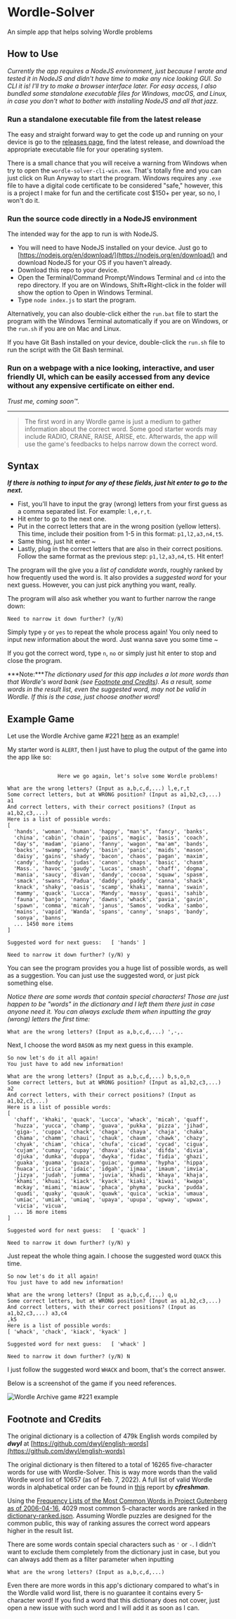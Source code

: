 # Wordle-Solver
An simple app that helps solving Wordle problems

## How to Use
*Currently the app requires a NodeJS environment, just because I wrote and tested it in NodeJS and didn't have time to make any nice looking GUI. So CLI it is! I'll try to make a browser interface later. For easy access, I also bundled some standalone executable files for Windows, macOS, and Linux, in case you don't what to bother with installing NodeJS and all that jazz.*

### Run a standalone executable file from the latest release
The easy and straight forward way to get the code up and running on your device is go to the [releases page](https://github.com/codynhanpham/wordle-solver/releases), find the latest release, and download the appropriate executable file for your operating system.

There is a small chance that you will receive a warning from Windows when try to open the `wordle-solver-cli-win.exe`. That's totally fine and you can just click on Run Anyway to start the program. Windows requires any `.exe` file to have a digital code certificate to be considered "safe," however, this is a project I make for fun and the certificate cost $150+ per year, so no, I won't do it.

### Run the source code directly in a NodeJS environment
The intended way for the app to run is with NodeJS.

- You will need to have NodeJS installed on your device. Just go to [https://nodejs.org/en/download/](https://nodejs.org/en/download/) and download NodeJS for your OS if you haven't already.
- Download this repo to your device.
- Open the Terminal/Command Prompt/Windows Terminal and `cd` into the repo directory. If you are on Windows, Shift+Right-click in the folder will show the option to Open in Windows Terminal.
- Type `node index.js` to start the program.

Alternatively, you can also double-click either the `run.bat` file to start the program with the Windows Terminal automatically if you are on Windows, or the `run.sh` if you are on Mac and Linux.

If you have Git Bash installed on your device, double-click the `run.sh` file to run the script with the Git Bash terminal.

### Run on a webpage with a nice looking, interactive, and user friendly UI, which can be easily accessed from any device without any expensive certificate on either end.
*Trust me, coming soon™.*

---

>The first word in any Wordle game is just a medium to gather information about the correct word. Some good starter words may include RADIO, CRANE, RAISE, ARISE, etc. Afterwards, the app will use the game's feedbacks to helps narrow down the correct word.

## Syntax
***If there is nothing to input for any of these fields, just hit enter to go to the next.***
- Fist, you'll have to input the gray (wrong) letters from your first guess as a comma separated list. For example: `l,e,r,t`.
- Hit enter to go to the next one.
- Put in the correct letters that are in the wrong position (yellow letters). This time, include their position from 1-5 in this format: `p1,l2,a3,n4,t5`.
- Same thing, just hit enter ~
- Lastly, plug in the correct letters that are also in their correct positions. Follow the same format as the previous step: `p1,l2,a3,n4,t5`. Hit enter!

The program will the give you a *list of candidate words*, roughly ranked by how frequently used the word is. It also provides a *suggested word* for your next guess. However, you can just pick anything you want, really.

The program will also ask whether you want to further narrow the range down:

```Need to narrow it down further? (y/N) ```

Simply type `y` or `yes` to repeat the whole process again! You only need to input new information about the word. Just wanna save you some time ~

If you got the correct word, type `n`, `no` or simply just hit enter to stop and close the program.

***Note:****The dictionary used for this app includes a lot more words than that Wordle's word bank (see [Footnote and Credits](https://github.com/codynhanpham/wordle-solver#footnote-and-credits)). As a result, some words in the result list, even the suggested word, may not be valid in Wordle. If this is the case, just choose another word!*

## Example Game
Let use the Wordle Archive game #221 [here](https://www.devangthakkar.com/wordle_archive/?221) as an example!

My starter word is `ALERT`, then I just have to plug the output of the game into the app like so:
```

                Here we go again, let's solve some Wordle problems!

What are the wrong letters? (Input as a,b,c,d,...) l,e,r,t
Some correct letters, but at WRONG position? (Input as a1,b2,c3,...) a1
And correct letters, with their correct positions? (Input as a1,b2,c3,...)
Here is a list of possible words:
[
  'hands', 'woman', 'human', 'happy', "man's", 'fancy', 'banks',
  'china', 'cabin', 'chain', 'pains', 'magic', 'basis', 'coach',
  "day's", 'madam', 'piano', 'fanny', 'wagon', "ma'am", 'bands',
  'backs', 'swamp', 'sandy', 'basin', 'panic', 'maids', 'mason',
  'daisy', 'gains', 'shady', 'bacon', 'chaos', 'pagan', 'maxim',
  'candy', 'handy', 'judas', 'canon', 'chaps', 'basic', 'chasm',
  'Mass.', 'havoc', 'gaudy', 'Lucas', 'smash', 'chaff', 'dogma',
  'mania', 'saucy', 'divan', 'dandy', 'cocoa', 'squaw', 'spasm',
  'smack', 'swans', 'Padua', 'daddy', 'paddy', 'canna', 'shack',
  'knack', 'shaky', 'oasis', 'scamp', 'khaki', 'manna', 'swain',
  'mammy', 'quack', 'Lucca', 'Mandy', 'massy', 'quasi', 'sahib',
  'fauna', 'banjo', 'nanny', 'dawns', 'whack', 'pavia', 'gavin',
  'spawn', 'comma', 'micah', 'janus', 'Samos', 'vodka', 'sambo',
  'mains', 'vapid', 'Wanda', 'spans', 'canny', 'snaps', 'bandy',
  'sonya', 'banns',
  ... 1450 more items
]

Suggested word for next guess:   [ 'hands' ]

Need to narrow it down further? (y/N) y
```

You can see the program provides you a huge list of possible words, as well as a suggestion. You can just use the suggested word, or just pick something else.

*Notice there are some words that contain special characters! Those are just happen to be "words" in the dictionary and I left them there just in case anyone need it. You can always exclude them when inputting the gray (wrong) letters the first time:*
```
What are the wrong letters? (Input as a,b,c,d,...) ',-,.
```


Next, I choose the word `BASON` as my next guess in this example.
```
So now let's do it all again!
You just have to add new information!

What are the wrong letters? (Input as a,b,c,d,...) b,s,o,n
Some correct letters, but at WRONG position? (Input as a1,b2,c3,...) a2
And correct letters, with their correct positions? (Input as a1,b2,c3,...)
Here is a list of possible words:
[
  'chaff', 'khaki', 'quack', 'Lucca', 'whack', 'micah', 'quaff',
  'huzza', 'yucca', 'champ', 'guava', 'pukka', 'pizza', 'jihad',
  'giga-', 'cuppa', 'chack', 'chaga', 'chaya', 'chaja', 'chaka',
  'chama', 'chamm', 'chaui', 'chauk', 'chaum', 'chawk', 'chazy',
  'chyak', 'chiam', 'chica', 'chufa', 'cicad', 'cycad', 'cigua',
  'cujam', 'cumay', 'cupay', 'dhava', 'diaka', 'difda', 'divia',
  'djuka', 'dumka', 'duppa', 'dwyka', 'fidac', 'fidia', 'ghazi',
  'guaka', 'guama', 'guaza', 'guiac', 'gumma', 'hypha', 'hippa',
  'huaca', 'icica', 'idaic', 'idgah', 'ijmaa', 'imaum', 'imvia',
  'jizya', 'judah', 'jumma', 'juvia', 'khadi', 'khaya', 'khaja',
  'khami', 'khuai', 'kiack', 'kyack', 'kiaki', 'kiwai', 'kwapa',
  'mckay', 'miami', 'miauw', 'phaca', 'phyma', 'pucka', 'pudda',
  'quadi', 'quaky', 'quauk', 'quawk', 'quica', 'uckia', 'umaua',
  'umiac', 'umiak', 'umiaq', 'upaya', 'upupa', 'upway', 'upwax',
  'vicia', 'vicua',
  ... 16 more items
]

Suggested word for next guess:   [ 'quack' ]

Need to narrow it down further? (y/N) y
```

Just repeat the whole thing again. I choose the suggested word `QUACK` this time.
```
So now let's do it all again!
You just have to add new information!

What are the wrong letters? (Input as a,b,c,d,...) q,u
Some correct letters, but at WRONG position? (Input as a1,b2,c3,...)
And correct letters, with their correct positions? (Input as a1,b2,c3,...) a3,c4
,k5
Here is a list of possible words:
[ 'whack', 'chack', 'kiack', 'kyack' ]

Suggested word for next guess:   [ 'whack' ]

Need to narrow it down further? (y/N) N
```

I just follow the suggested word `WHACK` and boom, that's the correct answer.

Below is a screenshot of the game if you need references.

![Wordle Archive game #221 example](https://raw.githubusercontent.com/codynhanpham/wordle-solver/main/demo.png)

## Footnote and Credits
The original dictionary is a collection of 479k English words compiled by ***dwyl*** at [https://github.com/dwyl/english-words](https://github.com/dwyl/english-words)

The original dictionary is then filtered to a total of 16265 five-character words for use with Wordle-Solver. This is way more words than the valid Wordle word list of 10657 (as of Feb. 7, 2022). A full list of valid Wordle words in alphabetical order can be found in [this](https://gist.github.com/cfreshman/cdcdf777450c5b5301e439061d29694c) report by ***cfreshman***.

Using the [Frequency Lists of the Most Common Words in Project Gutenberg as of 2006-04-16](https://en.wiktionary.org/wiki/Wiktionary:Frequency_lists#:~:text=of%20The%20Simpsons-,Project%20Gutenberg,-%5Bedit%5D), 4029 most common 5-character words are ranked in the [dictionary-ranked.json](https://github.com/codynhanpham/wordle-solver/blob/main/dictionary-ranked.json). Assuming Wordle puzzles are designed for the common public, this way of ranking assures the correct word appears higher in the result list.

There are some words contain special characters such as `'` or `-`. I didn't want to exclude them completely from the dictionary just in case, but you can always add them as a filter parameter when inputting
```
What are the wrong letters? (Input as a,b,c,d,...) 
```

Even there are more words in this app's dictionary compared to what's in the Wordle valid word list, there is no guarantee it contains every 5-character word! If you find a word that this dictionary does not cover, just open a new issue with such word and I will add it as soon as I can.
